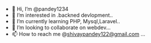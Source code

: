- 👋 Hi, I’m @pandey1234
- 👀 I’m interested in .backned devlopment..
- 🌱 I’m currently learning PHP, Mysql,Laravel..
- 💞️ I’m looking to collaborate on webdev...
- 📫 How to reach me @shivaypandey122@gmail.com ...

<!---
pandey1234/pandey1234 is a ✨ special ✨ repository because its `README.md` (this file) appears on your GitHub profile.
You can click the Preview link to take a look at your changes.
--->
